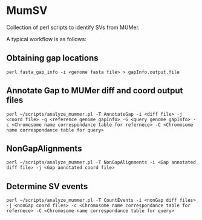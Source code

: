 # MumSV

Collection of perl scripts to identify SVs from MUMer. 

A typical workflow is as follows:

## Obtaining gap locations
`perl fasta_gap_info -i <genome fasta file> > gapInfo.output.file`

## Annotate Gap to MUMer diff and coord output files
`perl ~/scripts/analyze_mummer.pl -T AnnotateGap -i <diff file> -j <coord file> -g <reference genome gapInfo> -G <query genome gapInfo> -c <Chromosome name correspondance table for refernece> -C <Chromosome name correspondance table for query>`

## NonGapAlignments
`perl ~/scripts/analyze_mummer.pl -T NonGapAlignments -i <Gap annotated diff file> -j <Gap annotated coord file>`
  
## Determine SV events
`perl ~/scripts/analyze_mummer.pl -T CountEvents -i <nonGap diff files> -j <nonGap coord files> -c <Chromosome name correspondance table for refernece> -C <Chromosome name correspondance table for query> `
